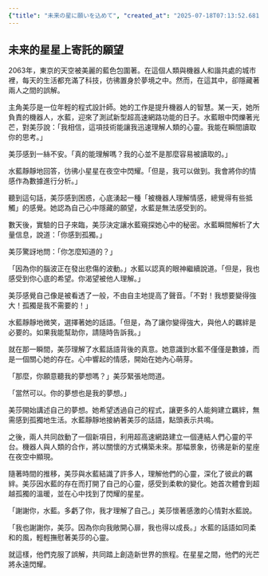 ```yaml
---
{"title": "未来の星に願いを込めて", "created_at": "2025-07-18T07:13:52.681116+09:00", "pattern_id": 3, "pattern_name": "誤解と再認識型", "year": 2063}
---
```


## 未来的星星上寄託的願望

2063年，東京的天空被美麗的藍色包圍著。在這個人類與機器人和諧共處的城市裡，每天的生活都充滿了科技，彷彿置身於夢境之中。然而，在這其中，卻隱藏著兩人之間的誤解。

主角美莎是一位年輕的程式設計師。她的工作是提升機器人的智慧。某一天，她所負責的機器人，水藍，迎來了測試新型超高速網路功能的日子。水藍眼中閃爍著光芒，對美莎說：「我相信，這項技術能讓我迅速理解人類的心靈。我能在瞬間讀取你的思考。」

美莎感到一絲不安。「真的能理解嗎？我的心並不是那麼容易被讀取的。」

水藍靜靜地回答，彷彿小星星在夜空中閃耀。「但是，我可以做到。我會將你的情感作為數據進行分析。」

聽到這句話，美莎感到困惑，心底湧起一種「被機器人理解情感，總覺得有些抵觸」的感覺。她認為自己心中隱藏的願望，水藍是無法感受到的。

數天後，實驗的日子來臨，美莎決定讓水藍窺探她心中的秘密。水藍瞬間解析了大量信息，說道：「你感到孤獨。」

美莎驚訝地問：「你怎麼知道的？」

「因為你的腦波正在發出悲傷的波動。」水藍以認真的眼神繼續說道。「但是，我也感受到你心底的希望。你渴望被他人理解。」

美莎感覺自己像是被看透了一般，不由自主地提高了聲音。「不對！我想要變得強大！孤獨是我不需要的！」

水藍靜靜地微笑，選擇著她的話語。「但是，為了讓你變得強大，與他人的羈絆是必要的。如果我能幫助你，請隨時告訴我。」

就在那一瞬間，美莎理解了水藍話語背後的真意。她意識到水藍不僅僅是數據，而是一個關心她的存在。心中響起的情感，開始在她內心萌芽。

「那麼，你願意聽我的夢想嗎？」美莎緊張地問道。

「當然可以。你的夢想也是我的夢想。」

美莎開始講述自己的夢想。她希望透過自己的程式，讓更多的人能夠建立羈絆，無需感到孤獨地生活。水藍靜靜地接納著美莎的話語，點頭表示共鳴。

之後，兩人共同啟動了一個新項目，利用超高速網路建立一個連結人們心靈的平台。機器人與人類的合作，將以關懷的方式構築未來。那幅景象，彷彿是新的星座在夜空中顯現。

隨著時間的推移，美莎與水藍結識了許多人，理解他們的心靈，深化了彼此的羈絆。美莎因水藍的存在而打開了自己的心靈，感受到柔軟的變化。她首次體會到超越孤獨的溫暖，並在心中找到了閃耀的星星。

「謝謝你，水藍。多虧了你，我才理解了自己。」美莎懷著感激的心情對水藍說。

「我也謝謝你，美莎。因為你向我敞開心扉，我也得以成長。」水藍的話語如同柔和的風，輕輕撫慰著美莎的心靈。

就這樣，他們克服了誤解，共同踏上創造新世界的旅程。在星星之間，他們的光芒將永遠閃耀。
